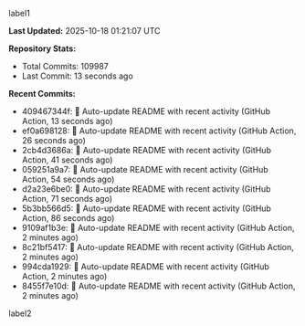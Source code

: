 
label1 
<!-- ACTIVITY_START -->
**Last Updated:** 2025-10-18 01:21:07 UTC

**Repository Stats:**
- Total Commits: 109987
- Last Commit: 13 seconds ago

**Recent Commits:**
- 409467344f: 🤖 Auto-update README with recent activity (GitHub Action, 13 seconds ago)
- ef0a698128: 🤖 Auto-update README with recent activity (GitHub Action, 26 seconds ago)
- 2cb4d3686a: 🤖 Auto-update README with recent activity (GitHub Action, 41 seconds ago)
- 059251a9a7: 🤖 Auto-update README with recent activity (GitHub Action, 54 seconds ago)
- d2a23e6be0: 🤖 Auto-update README with recent activity (GitHub Action, 71 seconds ago)
- 5b3bb566d5: 🤖 Auto-update README with recent activity (GitHub Action, 86 seconds ago)
- 9109af1b3e: 🤖 Auto-update README with recent activity (GitHub Action, 2 minutes ago)
- 8c21bf5417: 🤖 Auto-update README with recent activity (GitHub Action, 2 minutes ago)
- 994cda1929: 🤖 Auto-update README with recent activity (GitHub Action, 2 minutes ago)
- 8455f7e10d: 🤖 Auto-update README with recent activity (GitHub Action, 2 minutes ago)
<!-- ACTIVITY_END -->

label2
